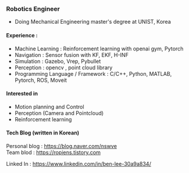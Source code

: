 ### Robotics Engineer

- Doing Mechanical Engineering master's degree at UNIST, Korea

#### Experience :
- Machine Learning : Reinforcement learning with openai gym, Pytorch  
- Navigation : Sensor fusion with KF, EKF, H-INF  
- Simulation : Gazebo, Vrep, Pybullet  
- Perception : opencv , point cloud library  
- Programming Language / Framework : C/C++, Python, MATLAB, Pytorch, ROS, Moveit  
 
#### Interested in 
- Motion planning and Control
- Perception (Camera and Pointcloud)
- Reinforcement learning

#### Tech Blog (written in Korean)
Personal blog : https://blog.naver.com/nswve  
Team     blod : https://ropiens.tistory.com  

Linked In     : https://www.linkedin.com/in/ben-lee-30a9a834/
<!--
**benthebear93/benthebear93** is a ✨ _special_ ✨ repository because its `README.md` (this file) appears on your GitHub profile.

Here are some ideas to get you started:

- 🔭 I’m currently working on ...
- 🌱 I’m currently learning ...
- 👯 I’m looking to collaborate on ...
- 🤔 I’m looking for help with ...
- 💬 Ask me about ...
- 📫 How to reach me: ...
- 😄 Pronouns: ...
- ⚡ Fun fact: ...
-->
